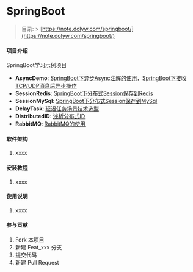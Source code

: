 # SpringBoot

> 目录: > [https://note.dolyw.com/springboot/](https://note.dolyw.com/springboot/)

#### 项目介绍

SpringBoot学习示例项目

* **AsyncDemo**: [SpringBoot下异步Async注解的使用](https://note.dolyw.com/springboot/11-Async.html)，[SpringBoot下接收TCP/UDP消息后异步操作](https://note.dolyw.com/network/10-SpringBoot-UDP.html)
* **SessionRedis**: [SpringBoot下分布式Session保存到Redis](https://note.dolyw.com/distributed/10-Distributed-Session.html)
* **SessionMySql**: [SpringBoot下分布式Session保存到MySql](https://note.dolyw.com/distributed/10-Distributed-Session.html)
* **DelayTask**: [延迟任务场景技术选型](https://note.dolyw.com/distributed/25-Delay-Task.html)
* **DistributedID**: [浅析分布式ID](https://note.dolyw.com/distributed/13-Distributed-ID.html)
* **RabbitMQ**: [RabbitMQ的使用](https://note.dolyw.com/mq/11-RabbitMQ-Use.html)

#### 软件架构

1. xxxx

#### 安装教程

1. xxxx

#### 使用说明

1. xxxx

#### 参与贡献

1. Fork 本项目
2. 新建 Feat_xxx 分支
3. 提交代码
4. 新建 Pull Request